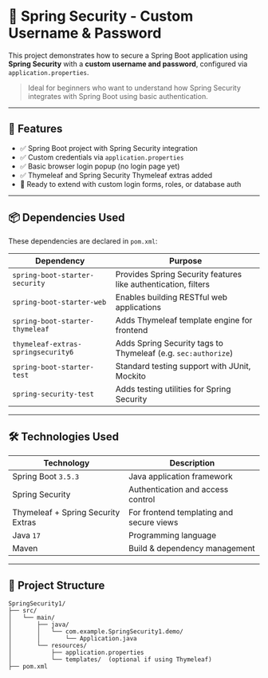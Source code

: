 # 🔐 Spring Security - Custom Username & Password

This project demonstrates how to secure a Spring Boot application using **Spring Security** with a **custom username and password**, configured via `application.properties`.

> Ideal for beginners who want to understand how Spring Security integrates with Spring Boot using basic authentication.

---

## 📌 Features

- ✅ Spring Boot project with Spring Security integration
- ✅ Custom credentials via `application.properties`
- ✅ Basic browser login popup (no login page yet)
- ✅ Thymeleaf and Spring Security Thymeleaf extras added
- 🚀 Ready to extend with custom login forms, roles, or database auth

---

## 📦 Dependencies Used

These dependencies are declared in `pom.xml`:

| Dependency                                 | Purpose                                                        |
|--------------------------------------------|----------------------------------------------------------------|
| `spring-boot-starter-security`             | Provides Spring Security features like authentication, filters |
| `spring-boot-starter-web`                  | Enables building RESTful web applications                      |
| `spring-boot-starter-thymeleaf`            | Adds Thymeleaf template engine for frontend                    |
| `thymeleaf-extras-springsecurity6`         | Adds Spring Security tags to Thymeleaf (e.g. `sec:authorize`)  |
| `spring-boot-starter-test`                 | Standard testing support with JUnit, Mockito                   |
| `spring-security-test`                     | Adds testing utilities for Spring Security                     |

---

## 🛠️ Technologies Used

| Technology                       | Description                           |
|----------------------------------|---------------------------------------|
| Spring Boot `3.5.3`              | Java application framework            |
| Spring Security                  | Authentication and access control     |
| Thymeleaf + Spring Security Extras | For frontend templating and secure views |
| Java `17`                        | Programming language                  |
| Maven                            | Build & dependency management         |

---

## 📂 Project Structure

```plaintext
SpringSecurity1/
├── src/
│   └── main/
│       ├── java/
│       │   └── com.example.SpringSecurity1.demo/
│       │       └── Application.java
│       └── resources/
│           ├── application.properties
│           └── templates/  (optional if using Thymeleaf)
├── pom.xml
